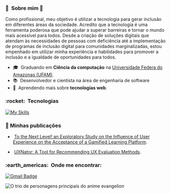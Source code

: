 <h3> 🤩 &nbsp;Sobre mim 🤩</h3>

Como profissional, meu objetivo é utilizar a tecnologia para gerar inclusão em diferentes áreas da sociedade. Acredito que a tecnologia é uma ferramenta poderosa que pode ajudar a superar barreiras e tornar o mundo mais acessível para todos. Desde a criação de soluções digitais que atendam às necessidades de pessoas com deficiência até a implementação de programas de inclusão digital para comunidades marginalizadas, estou empenhado em utilizar minha experiência e habilidades para promover a inclusão e a igualdade de oportunidades para todos.

- 🎓 &nbsp;Graduando em **Ciência da computação** na <a href="https://www.ufam.edu.br/">Universidade Federa do Amazonas (UFAM)</a>.
- 📚 &nbsp;Desenvolvedor e cientista na área de engenharia de software
- 🌱 &nbsp;Aprendendo mais sobre **tecnologias web**.

<h3> :rocket: &nbsp;Tecnologias </h3>

[![My Skills](https://skillicons.dev/icons?i=c,java,python,kotlin,html,css,javascript,linux,arduino,git,bootstrap,ps,ai,figma,xd&theme=light)](https://skillicons.dev)

<h3>📕 Minhas publicações</h3>

- &nbsp;<a href="https://www.scitepress.org/PublicationsDetail.aspx?ID=yxsmo27sStU=&t=1">To the Next Level! an Exploratory Study on the Influence of User Experience on the Acceptance of a Gamified Learning Platform</a>.

- &nbsp;<a href="https://www.scitepress.org/PublicationsDetail.aspx?ID=/1fsDAHrjzo=&t=1">UXNator: A Tool for Recommending UX Evaluation Methods</a>.

<h3> :earth_americas: &nbsp;Onde me encontrar: </h3> 

[![Gmail Badge](https://img.shields.io/badge/-solano.oliveira@icomp.ufam.edu.br-006bed?style=flat-square&logo=Gmail&logoColor=white&link=mailto:solano.oliveira@icomp.ufam.edu.br)](mailto:solano.oliveira@icomp.ufam.edu.br)

![O trio de personagens principais do anime evangelion](https://i.kym-cdn.com/photos/images/original/000/646/808/77b.gif)
